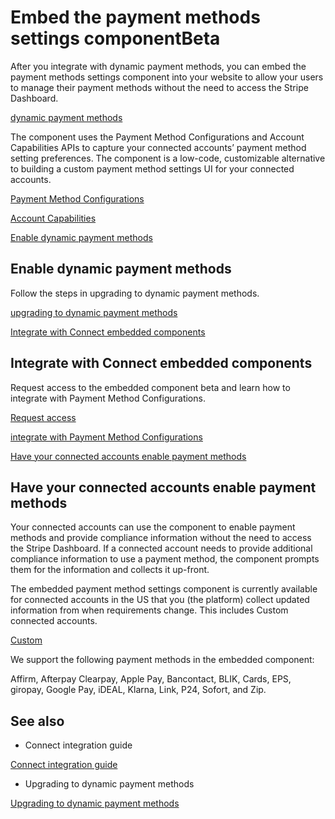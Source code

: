 # Embed the payment methods settings componentBeta

After you integrate with dynamic payment methods, you can embed the payment methods settings component into your website to allow your users to manage their payment methods without the need to access the Stripe Dashboard.

[dynamic payment methods](/connect/dynamic-payment-methods)

The component uses the Payment Method Configurations and Account Capabilities APIs to capture your connected accounts’ payment method setting preferences. The component is a low-code, customizable alternative to building a custom payment method settings UI for your connected accounts.

[Payment Method Configurations](/connect/payment-method-configurations)

[Account Capabilities](/connect/account-capabilities)

[Enable dynamic payment methods](#enable-dynamic-payment-methods)

## Enable dynamic payment methods

Follow the steps in upgrading to dynamic payment methods.

[upgrading to dynamic payment methods](/connect/dynamic-payment-methods)

[Integrate with Connect embedded components](#integrate-with-connect-embedded-components)

## Integrate with Connect embedded components

Request access to the embedded component beta and learn how to integrate with Payment Method Configurations.

[Request access](/connect/supported-embedded-components/payment-method-settings#request-access)

[integrate with Payment Method Configurations](/connect/supported-embedded-components/payment-method-settings#integration)

[Have your connected accounts enable payment methods](#have-your-connected-accounts-enable-payment-methods)

## Have your connected accounts enable payment methods

Your connected accounts can use the component to enable payment methods and provide compliance information without the need to access the Stripe Dashboard. If a connected account needs to provide additional compliance information to use a payment method, the component prompts them for the information and collects it up-front.

The embedded payment method settings component is currently available for connected accounts in the US that you (the platform) collect updated information from when requirements change. This includes Custom connected accounts.

[Custom](/connect/custom-accounts)

We support the following payment methods in the embedded component:

Affirm, Afterpay Clearpay, Apple Pay, Bancontact, BLIK, Cards, EPS, giropay, Google Pay, iDEAL, Klarna, Link, P24, Sofort, and Zip.

## See also

- Connect integration guide

[Connect integration guide](/connect/charges)

- Upgrading to dynamic payment methods

[Upgrading to dynamic payment methods](/connect/dynamic-payment-methods)
